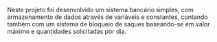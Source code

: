 Neste projeto foi desenvolvido um sistema bancário simples, com armazenamento de dados através de variáveis e constantes, contando também com um sistema de bloqueio de saques baseando-se em valor máximo e quantidades solicitadas por dia.

